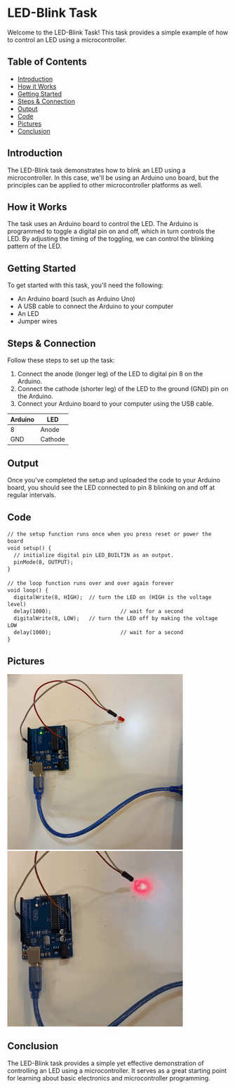 # LED-Blink Task

Welcome to the LED-Blink Task! This task provides a simple example of how to control an LED using a microcontroller. 

## Table of Contents

- [Introduction](#introduction)
- [How it Works](#how-it-works)
- [Getting Started](#getting-started)
- [Steps & Connection](#steps-&-Connection)
- [Output](#output)
- [Code](#code)
- [Pictures](#pictures)
- [Conclusion](#conclusion)

## Introduction

The LED-Blink task demonstrates how to blink an LED using a microcontroller. In this case, we'll be using an Arduino uno board, but the principles can be applied to other microcontroller platforms as well. 

## How it Works

The task uses an Arduino board to control the LED. The Arduino is programmed to toggle a digital pin on and off, which in turn controls the LED. By adjusting the timing of the toggling, we can control the blinking pattern of the LED.

## Getting Started

To get started with this task, you'll need the following:

- An Arduino board (such as Arduino Uno)
- A USB cable to connect the Arduino to your computer
- An LED
- Jumper wires

## Steps & Connection

Follow these steps to set up the task:

1. Connect the anode (longer leg) of the LED to digital pin 8 on the Arduino.
2. Connect the cathode (shorter leg) of the LED to the ground (GND) pin on the Arduino.
3. Connect your Arduino board to your computer using the USB cable.

| Arduino       | LED            |
| ------------- | -------------- |
| 8             | Anode          |
| GND           | Cathode        |


## Output

Once you've completed the setup and uploaded the code to your Arduino board, you should see the LED connected to pin 8 blinking on and off at regular intervals.

## Code
```
// the setup function runs once when you press reset or power the board
void setup() {
  // initialize digital pin LED_BUILTIN as an output.
  pinMode(8, OUTPUT);
}

// the loop function runs over and over again forever
void loop() {
  digitalWrite(8, HIGH);  // turn the LED on (HIGH is the voltage level)
  delay(1000);                      // wait for a second
  digitalWrite(8, LOW);   // turn the LED off by making the voltage LOW
  delay(1000);                      // wait for a second
}
```

## Pictures
<img src="https://github.com/ItsRawanMoha/LED-Blink/blob/main/LED-BlinkP.jpeg" alt="Alt text" width="400" height="400">  ![screen-gif](https://github.com/ItsRawanMoha/LED-Blink/blob/main/LED-BlinkG.gif)

## Conclusion

The LED-Blink task provides a simple yet effective demonstration of controlling an LED using a microcontroller. It serves as a great starting point for learning about basic electronics and microcontroller programming.
